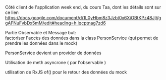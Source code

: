 Côté client de l'application week end, du cours Taa, dont les détails sont sur ce lien
https://docs.google.com/document/d/1L0yHbm8z3Jzbt0x6XiOBtKPz48JjVggAFNuFvbDx5mM/edit#heading=h.lqcptnag7zd6

Partie Observable et Message
but:  
 factoriser l'accès des données dans la class PersonService (qui permet de prendre les données dans le mock)
 
 PersonService devient un provider de données
 
 Utilisation de meth asyncrone ( par l'observable )
 
 utilisation de RxJS of() pour le retour des données du mock
 
 
